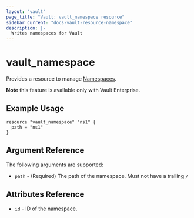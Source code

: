 ```yaml
---
layout: "vault"
page_title: "Vault: vault_namespace resource"
sidebar_current: "docs-vault-resource-namespace"
description: |-
  Writes namespaces for Vault
---
```


# vault\_namespace

Provides a resource to manage [Namespaces](https://www.vaultproject.io/docs/enterprise/namespaces/index.html).

**Note** this feature is available only with Vault Enterprise.

## Example Usage

```hcl
resource "vault_namespace" "ns1" {
  path = "ns1"
}
```

## Argument Reference

The following arguments are supported:

* `path` - (Required) The path of the namespace. Must not have a trailing `/`

## Attributes Reference

* `id` - ID of the namespace.
